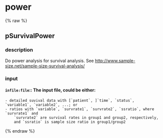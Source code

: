 # power
<!-- toc -->
{% raw %}

## pSurvivalPower

### description
Do power analysis for survival analysis.
See http://www.sample-size.net/sample-size-survival-analysis/

### input
#### `infile:file`:: The input file, could be either:  
 	- detailed suvival data with [`patient`, ]`time`, `status`, `variable1`, `variable2`, ...; or
	- ratios with `variable`, `survrate1`, `survrate2`, `ssratio`, where `survrate1` and
		`survrate2` are survival rates in group1 and group2, respectively,
		and `ssratio` is sample size ratio in group1/group2
{% endraw %}
